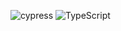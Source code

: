 ![cypress](https://img.shields.io/badge/-cypress-%23E5E5E5?style=for-the-badge&logo=cypress&logoColor=058a5e) ![TypeScript](https://img.shields.io/badge/typescript-%23007ACC.svg?style=for-the-badge&logo=typescript&logoColor=white)

<!-- BLOG-POST-LIST:START --><!-- BLOG-POST-LIST:END -->
